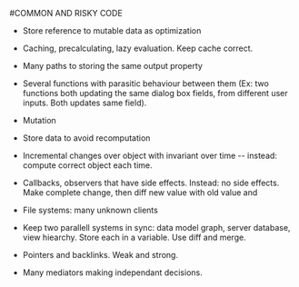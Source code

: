 


#COMMON AND RISKY CODE

- Store reference to mutable data as optimization
- Caching, precalculating, lazy evaluation. Keep cache correct.
- Many paths to storing the same output property
- Several functions with parasitic behaviour between them (Ex: two functions both updating the same dialog box fields, from different user inputs. Both updates same field).
- Mutation
- Store data to avoid recomputation
- Incremental changes over object with invariant over time -- instead: compute correct object each time.
- Callbacks, observers that have side effects. Instead: no side effects. Make complete change, then diff new value with old value and 
- File systems: many unknown clients
- Keep two parallell systems in sync: data model graph, server database, view hiearchy. Store each in a variable. Use diff and merge.

- Pointers and backlinks. Weak and strong.

- Many mediators making independant decisions.